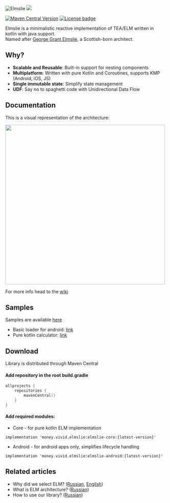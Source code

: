 ![Elmslie](https://user-images.githubusercontent.com/16104123/104534649-b5defa80-5625-11eb-98b6-d761623f8964.jpeg)
[![](https://jitpack.io/v/diklimchuk/test.svg)](https://jitpack.io/#diklimchuk/test)

[![Maven Central Version](https://img.shields.io/maven-central/v/money.vivid.elmslie/elmslie-core)](https://central.sonatype.com/artifact/money.vivid.elmslie/elmslie-core)
[![License badge](https://img.shields.io/badge/License-Apache%202.0-blue.svg)](https://opensource.org/licenses/Apache-2.0)

Elmslie is a minimalistic reactive implementation of TEA/ELM written in kotlin with java support.  
Named after [George Grant Elmslie](https://en.wikipedia.org/wiki/George_Grant_Elmslie), a Scottish-born architect.

## Why?
- **Scalable and Reusable**: Built-in support for nesting components
- **Multiplatform**: Written with pure Kotlin and Coroutines, supports KMP (Android, iOS, JS)
- **Single immutable state**: Simplify state management
- **UDF**: Say no to spaghetti code with Unidirectional Data Flow

## Documentation
This is a visual representation of the architecture:
<p>
<img src="https://user-images.githubusercontent.com/16104123/115949827-40b27980-a4e0-11eb-85dc-03a7073e3127.png" width="500">
</p>



For more info head to the [wiki](https://github.com/vivid-money/elmslie/wiki)

## Samples
Samples are available [here](https://github.com/vivid-money/elmslie/tree/publish-elmslie-3.0/samples)
- Basic loader for android: [link](https://github.com/vivid-money/elmslie/tree/publish-elmslie-3.0/samples/coroutines-loader)
- Pure kotlin calculator: [link](https://github.com/vivid-money/elmslie/tree/publish-elmslie-3.0/samples/kotlin-calculator)

## Download
Library is distributed through Maven Central

#### Add repository in the root build.gradle
```kotlin
allprojects {
    repositories {
        mavenCentral()
    }
}
```

#### Add required modules:
- Core - for pure kotlin ELM implementation

`implementation 'money.vivid.elmslie:elmslie-core:{latest-version}'`

- Android - for android apps only, simplifies lifecycle handling  

`implementation 'money.vivid.elmslie:elmslie-android:{latest-version}'`


## Related articles
- Why did we select ELM? ([Russian](https://habr.com/ru/company/vivid_money/blog/534386/), [English](https://medium.com/@klimchuk.daniil/how-we-chose-presentation-layer-architecture-and-didnt-regret-it-bc694cab3e80))
- What is ELM architecture? ([Russian](https://habr.com/ru/company/vivid_money/blog/550932/))
- How to use our library? ([Russian](https://habr.com/ru/company/vivid_money/blog/553232/))
